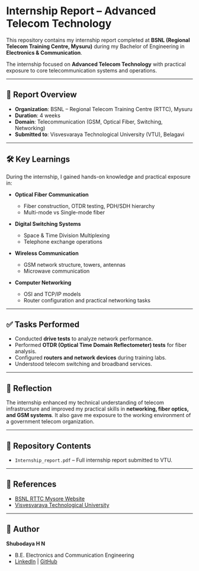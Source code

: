 # Internship Report – Advanced Telecom Technology  

This repository contains my internship report completed at **BSNL (Regional Telecom Training Centre, Mysuru)** during my Bachelor of Engineering in **Electronics & Communication**.  

The internship focused on **Advanced Telecom Technology** with practical exposure to core telecommunication systems and operations.  

---

## 📄 Report Overview  

- **Organization**: BSNL – Regional Telecom Training Centre (RTTC), Mysuru  
- **Duration**: 4 weeks  
- **Domain**: Telecommunication (GSM, Optical Fiber, Switching, Networking)  
- **Submitted to**: Visvesvaraya Technological University (VTU), Belagavi  

---

## 🛠️ Key Learnings  

During the internship, I gained hands-on knowledge and practical exposure in:  

- **Optical Fiber Communication**  
  - Fiber construction, OTDR testing, PDH/SDH hierarchy  
  - Multi-mode vs Single-mode fiber  

- **Digital Switching Systems**  
  - Space & Time Division Multiplexing  
  - Telephone exchange operations  

- **Wireless Communication**  
  - GSM network structure, towers, antennas  
  - Microwave communication  

- **Computer Networking**  
  - OSI and TCP/IP models  
  - Router configuration and practical networking tasks  

---

## ✅ Tasks Performed  

- Conducted **drive tests** to analyze network performance.  
- Performed **OTDR (Optical Time Domain Reflectometer) tests** for fiber analysis.  
- Configured **routers and network devices** during training labs.  
- Understood telecom switching and broadband services.  

---

## 📌 Reflection  

The internship enhanced my technical understanding of telecom infrastructure and improved my practical skills in **networking, fiber optics, and GSM systems**. It also gave me exposure to the working environment of a government telecom organization.  

---

## 📂 Repository Contents  

- `Internship_report.pdf` – Full internship report submitted to VTU.  

---

## 🔗 References  

- [BSNL RTTC Mysore Website](http://rttcmysore.bsnl.co.in)  
- [Visvesvaraya Technological University](https://vtu.ac.in/)  

---

## 👤 Author  

**Shubodaya H N**  
- B.E. Electronics and Communication Engineering  
- [LinkedIn](https://www.linkedin.com/) | [GitHub](https://github.com/shubodaya)  

